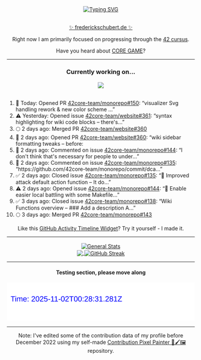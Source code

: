 <div align="center">
	<a href="https://git.io/typing-svg"><img src="https://readme-typing-svg.demolab.com?font=Fira+Code&size=30&pause=1000&color=70A5FD&background=1A1B27&center=true&vCenter=true&repeat=false&random=false&width=550&lines=%F0%9F%91%8B+Hello+World!+I'm+Freddy!+%F0%9F%96%96" alt="Typing SVG" /></a>
</div>
<br>
<div align="center">
	<p></p><a href="https://frederickschubert.de">✨ frederickschubert.de ✨</a></p>
	<p>Right now I am primarily focused on progressing through the <a href="https://github.com/FreddyMSchubert/42_cursus">42 cursus</a>.</p>
	<p>Have you heard about <a href="https://coregame.de/">CORE GAME</a>?</p>
</div>

<hr>

<div align="center">

### Currently working on...

<!-- [![current_repo](https://github-readme-stats.vercel.app/api/pin/?username=FreddyMSchubert&repo=Crafty_Concoctions&theme=tokyonight)](https://github.com/FreddyMSchubert/Crafty_Concoctions) -->

<div align="center">
	<a href="https://github.com/42core-team/monorepo" target="_blank">
		<img align="center" src="https://github-readme-stats.vercel.app/api/pin/?username=42core-team&repo=monorepo&theme=tokyonight" />
	</a>
</div>

<br>

<div align="left">
<ol>
<!-- ACTIVITY:START -->
<li>🚀 Today: Opened PR <a href="https://github.com/42core-team/monorepo/pull/150">42core-team/monorepo#150</a>: “visualizer Svg handling rework & new color scheme …”</li>
<li>⚠️ Yesterday: Opened issue <a href="https://github.com/42core-team/website/issues/361">42core-team/website#361</a>: “syntax highlighting for wiki code blocks – there's…”</li>
<li>🌕 2 days ago: Merged PR <a href="https://github.com/42core-team/website/pull/360">42core-team/website#360</a></li>
<li>🚀 2 days ago: Opened PR <a href="https://github.com/42core-team/website/pull/360">42core-team/website#360</a>: “wiki sidebar formatting tweaks – before:  <img wid…”</li>
<li>💬 2 days ago: Commented on issue <a href="https://github.com/42core-team/monorepo/issues/144#issuecomment-3381649745">42core-team/monorepo#144</a>: “I don't think that's necessary for people to under…”</li>
<li>💬 2 days ago: Commented on issue <a href="https://github.com/42core-team/monorepo/issues/135#issuecomment-3380225360">42core-team/monorepo#135</a>: “https://github.com/42core-team/monorepo/commit/dca…”</li>
<li>✅ 2 days ago: Closed issue <a href="https://github.com/42core-team/monorepo/issues/135">42core-team/monorepo#135</a>: “🤗 Improved attack default action function – It do…”</li>
<li>⚠️ 2 days ago: Opened issue <a href="https://github.com/42core-team/monorepo/issues/144">42core-team/monorepo#144</a>: “🤗 Enable easier local battling with some Makefile…”</li>
<li>✅ 3 days ago: Closed issue <a href="https://github.com/42core-team/monorepo/issues/138">42core-team/monorepo#138</a>: “Wiki Functions overview – ### Add a description  A…”</li>
<li>🌕 3 days ago: Merged PR <a href="https://github.com/42core-team/monorepo/pull/143">42core-team/monorepo#143</a></li>
<!-- ACTIVITY:END -->
</ol>
</div>

Like this [GitHub Activity Timeline Widget](https://github.com/FreddyMSchubert/github-activity-timeline)? Try it yourself - I made it.

<hr>

<div align="center">
	<a href="https://github.com/anuraghazra/github-readme-stats" target="_blank">
		<img height=200 align="center" src="https://github-readme-stats.vercel.app/api?username=FreddyMSchubert&show_icons=true&theme=tokyonight&card_width=650" alt="General Stats" />
	</a>
</div>

<div align="center">
	<a href="https://github.com/anuraghazra/github-readme-stats" target="_blank">
		<img height=200 align="center" src="https://github-readme-stats.vercel.app/api/top-langs/?username=FreddyMSchubert&layout=donut&theme=tokyonight&card_width=320">
	</a>
	<a href="https://github.com/DenverCoder1/github-readme-streak-stats" target="_blank">
		<img height=200 align="center" src="https://streak-stats.demolab.com?user=FreddyMSchubert&theme=tokyonight&date_format=j%20M%5B%20Y%5D&card_width=320&card_height=200&hide_total_contributions=true" alt="GitHub Streak" />
	</a>
</div>

<hr>

#### Testing section, please move along

![GitHub Defenders SVG](https://github.com/FreddyMSchubert/FreddyMSchubert/blob/github_defenders_output/output.svg)

<hr>

Note: I've edited some of the contribution data of my profile before December 2022 using my self-made [Contribution Pixel Painter 🎨🖌️🖼️](https://github.com/FreddyMSchubert/contribution-pixel-painter) repository.
